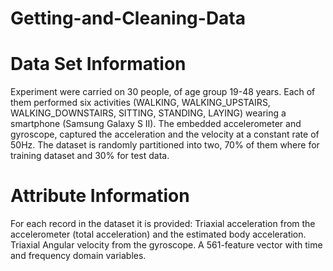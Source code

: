 # Getting-and-Cleaning-Data

# Data Set Information
Experiment were carried on 30 people, of age group 19-48 years. Each of them performed six activities (WALKING, WALKING_UPSTAIRS, WALKING_DOWNSTAIRS, SITTING, STANDING, LAYING) wearing a smartphone (Samsung Galaxy S II). 
The embedded accelerometer and gyroscope, captured the acceleration and the velocity at a constant rate of 50Hz.
The dataset is randomly partitioned into two,  70% of them where for training dataset and 30% for test data.

# Attribute Information
For each record in the dataset it is provided:
Triaxial acceleration from the accelerometer (total acceleration) and the estimated body acceleration.
Triaxial Angular velocity from the gyroscope.
A 561-feature vector with time and frequency domain variables.
